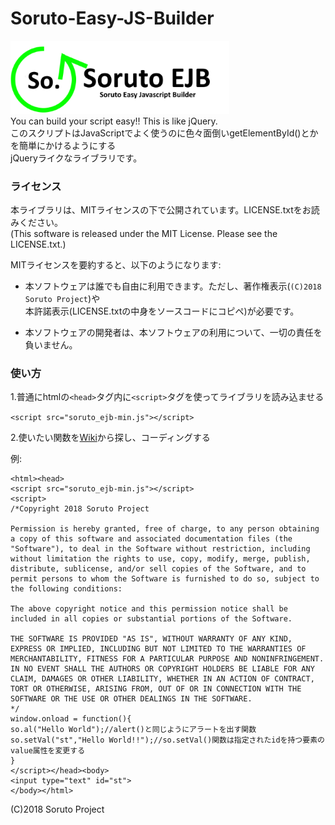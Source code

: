 # Soruto-Easy-JS-Builder  
<img src="https://github.com/SorutoProject/Soruto-Easy-JS-Builder/blob/master/img/SorutoEJBLogo2.png?raw=true" width="350px" title="Logo"></img>  
You can build your script easy!! This is like jQuery.  
このスクリプトはJavaScriptでよく使うのに色々面倒いgetElementById()とかを簡単にかけるようにする  
jQueryライクなライブラリです。  
### ライセンス
本ライブラリは、MITライセンスの下で公開されています。LICENSE.txtをお読みください。  
(This software is released under the MIT License. Please see the LICENSE.txt.)

MITライセンスを要約すると、以下のようになります:

* 本ソフトウェアは誰でも自由に利用できます。ただし、著作権表示(`(C)2018 Soruto Project`)や  
本許諾表示(LICENSE.txtの中身をソースコードにコピペ)が必要です。

* 本ソフトウェアの開発者は、本ソフトウェアの利用について、一切の責任を負いません。

### 使い方
1.普通にhtmlの`<head>`タグ内に`<script>`タグを使ってライブラリを読み込ませる

`<script src="soruto_ejb-min.js"></script>`

2.使いたい関数を[Wiki](https://github.com/SorutoProject/Soruto-Easy-JS-Builder/wiki)から探し、コーディングする  

例:

    <html><head>  
    <script src="soruto_ejb-min.js"></script>  
    <script>  
    /*Copyright 2018 Soruto Project

    Permission is hereby granted, free of charge, to any person obtaining a copy of this software and associated documentation files (the "Software"), to deal in the Software without restriction, including without limitation the rights to use, copy, modify, merge, publish, distribute, sublicense, and/or sell copies of the Software, and to permit persons to whom the Software is furnished to do so, subject to the following conditions:
    
    The above copyright notice and this permission notice shall be included in all copies or substantial portions of the Software.
    
    THE SOFTWARE IS PROVIDED "AS IS", WITHOUT WARRANTY OF ANY KIND, EXPRESS OR IMPLIED, INCLUDING BUT NOT LIMITED TO THE WARRANTIES OF MERCHANTABILITY, FITNESS FOR A PARTICULAR PURPOSE AND NONINFRINGEMENT. IN NO EVENT SHALL THE AUTHORS OR COPYRIGHT HOLDERS BE LIABLE FOR ANY CLAIM, DAMAGES OR OTHER LIABILITY, WHETHER IN AN ACTION OF CONTRACT, TORT OR OTHERWISE, ARISING FROM, OUT OF OR IN CONNECTION WITH THE SOFTWARE OR THE USE OR OTHER DEALINGS IN THE SOFTWARE.
    */
    window.onload = function(){  
    so.al("Hello World");//alert()と同じようにアラートを出す関数  
    so.setVal("st","Hello World!!");//so.setVal()関数は指定されたidを持つ要素のvalue属性を変更する  
    }  
    </script></head><body>  
    <input type="text" id="st">  
    </body></html>
    
(C)2018 Soruto Project
